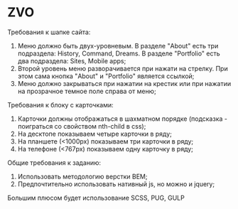 # ZVO
Требования к шапке сайта:
1. Меню должно быть двух-уровневым. В разделе "About" есть три подраздела: History, Command, Dreams. В разделе "Portfolio" есть два подраздела: Sites, Mobile apps;
2. Второй уровень меню разворачивается при нажати на стрелку. При этом сама кнопка "About" и "Portfolio" является ссылкой;
3. Меню должно закрываться при нажатии на крестик или при нажатии на прозрачное темное поле справа от меню;

Требования к блоку с карточками:
1. Карточки должны отображаться в шахматном порядке (подсказка - поиграться со свойством nth-child в css);
2. На десктопе показываем четыре карточки в ряду;
3. На планшете (<1000px) показываем три карточки в ряду;
4. На телефоне (<767px) показываем одну карточку в ряду;

Общие требования к заданию:
1. Использовать методологию верстки BEM;
2. Предпочтительно использовать нативный js, но можно и jquery;

Большим плюсом будет использование SCSS, PUG, GULP
